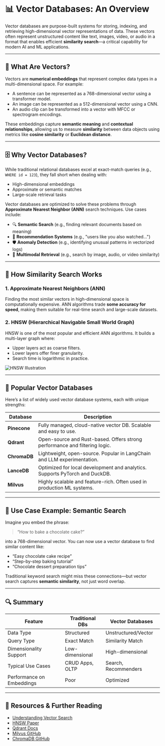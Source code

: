 # 📊 Vector Databases: An Overview

Vector databases are purpose-built systems for storing, indexing, and retrieving high-dimensional vector representations of data. These vectors often represent unstructured content like text, images, video, or audio in a format that enables efficient **similarity search**—a critical capability for modern AI and ML applications.

---

## 🧠 What Are Vectors?

Vectors are **numerical embeddings** that represent complex data types in a multi-dimensional space. For example:

- A sentence can be represented as a 768-dimensional vector using a transformer model.
- An image can be represented as a 512-dimensional vector using a CNN.
- An audio clip can be transformed into a vector with MFCC or spectrogram encodings.

These embeddings capture **semantic meaning** and **contextual relationships**, allowing us to measure **similarity** between data objects using metrics like **cosine similarity** or **Euclidean distance**.

---

## 🗄️ Why Vector Databases?

While traditional relational databases excel at exact-match queries (e.g., `WHERE id = 123`), they fall short when dealing with:

- High-dimensional embeddings
- Approximate or semantic matches
- Large-scale retrieval tasks

Vector databases are optimized to solve these problems through **Approximate Nearest Neighbor (ANN)** search techniques. Use cases include:

- 🔍 **Semantic Search** (e.g., finding relevant documents based on meaning)
- 🤖 **Recommendation Systems** (e.g., "users like you also watched...")
- 🛡️ **Anomaly Detection** (e.g., identifying unusual patterns in vectorized logs)
- 🎨 **Multimodal Retrieval** (e.g., search by image, audio, or video similarity)

---

## 🧭 How Similarity Search Works

### 1. Approximate Nearest Neighbors (ANN)

Finding the most similar vectors in high-dimensional space is computationally expensive. ANN algorithms trade **some accuracy for speed**, making them suitable for real-time search and large-scale datasets.

### 2. HNSW (Hierarchical Navigable Small World Graph)

HNSW is one of the most popular and efficient ANN algorithms. It builds a multi-layer graph where:

- Upper layers act as coarse filters.
- Lower layers offer finer granularity.
- Search time is logarithmic in practice.

![HNSW Illustration](https://www.dailydoseofds.com/content/images/2024/02/image-166.png)

---

## 🧰 Popular Vector Databases

Here’s a list of widely used vector database systems, each with unique strengths:

| Database   | Description                                                                 |
|------------|-----------------------------------------------------------------------------|
| **Pinecone** | Fully managed, cloud-native vector DB. Scalable and easy to use.           |
| **Qdrant**   | Open-source and Rust-based. Offers strong performance and filtering logic. |
| **ChromaDB** | Lightweight, open-source. Popular in LangChain and LLM experimentation.     |
| **LanceDB**  | Optimized for local development and analytics. Supports PyTorch and DuckDB. |
| **Milvus**   | Highly scalable and feature-rich. Often used in production ML systems.      |

---

## 🧠 Use Case Example: Semantic Search

Imagine you embed the phrase:

> “How to bake a chocolate cake?”

into a 768-dimensional vector. You can now use a vector database to find similar content like:

- “Easy chocolate cake recipe”
- “Step-by-step baking tutorial”
- “Chocolate dessert preparation tips”

Traditional keyword search might miss these connections—but vector search captures **semantic similarity**, not just word overlap.

---

## 🔍 Summary

| Feature                | Traditional DBs     | Vector Databases     |
|------------------------|---------------------|-----------------------|
| Data Type              | Structured          | Unstructured/Vector   |
| Query Type             | Exact Match         | Similarity Match      |
| Dimensionality Support | Low-dimensional     | High-dimensional      |
| Typical Use Cases      | CRUD Apps, OLTP     | Search, Recommenders  |
| Performance on Embeddings | Poor             | Optimized             |

---

## 🧩 Resources & Further Reading

- [Understanding Vector Search](https://www.pinecone.io/learn/vector-search/)
- [HNSW Paper](https://arxiv.org/abs/1603.09320)
- [Qdrant Docs](https://qdrant.tech/documentation/)
- [Milvus GitHub](https://github.com/milvus-io/milvus)
- [ChromaDB GitHub](https://github.com/chroma-core/chroma)
